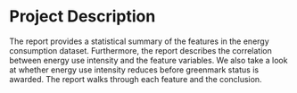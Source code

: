# Project Description
The report provides a statistical summary of the features in the energy consumption dataset. Furthermore, the report describes the correlation between energy use intensity and the feature variables. 
We also take a look at whether energy use intensity reduces before greenmark status is awarded. The report walks through each feature and the conclusion. 

